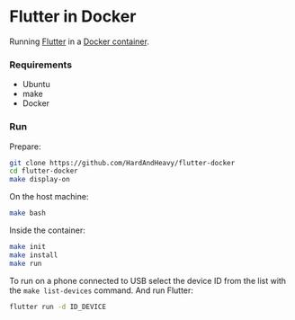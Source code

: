 # Flutter in Docker
Running [Flutter](https://github.com/flutter/flutter) in a [Docker container](https://hub.docker.com/repository/docker/hardandheavy/flutter/general).

### Requirements
- Ubuntu
- make
- Docker

### Run
Prepare:
```bash
git clone https://github.com/HardAndHeavy/flutter-docker
cd flutter-docker
make display-on
```

On the host machine:
```bash
make bash
```

Inside the container:
```bash
make init
make install
make run
```

To run on a phone connected to USB select the device ID from the list with the `make list-devices` command. And run Flutter:
```bash
flutter run -d ID_DEVICE
```
